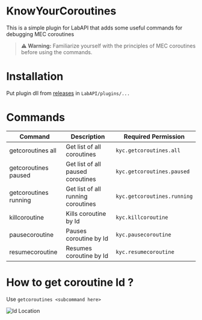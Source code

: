 # KnowYourCoroutines
This is a simple plugin for LabAPI that adds some useful commands for debugging MEC coroutines
> **⚠️ Warning:** Familiarize yourself with the principles of MEC coroutines before using the commands.
# Installation
Put plugin dll from [releases](https://github.com/CosmosZvezdo4kin/KnowYourCoroutines/releases/latest) in `LabAPI/plugins/...`
# Commands
|Command              |Description                       |Required Permission               |
|---------------------|----------------------------------|----------------------------------|
|getcoroutines all    |Get list of all coroutines        |`kyc.getcoroutines.all`           |
|getcoroutines paused |Get list of all paused coroutines |`kyc.getcoroutines.paused`        |
|getcoroutines running|Get list of all running coroutines|`kyc.getcoroutines.running`       |
|killcoroutine        |Kills coroutine by Id             |`kyc.killcoroutine`               |
|pausecoroutine       |Pauses coroutine by Id            |`kyc.pausecoroutine`              |
|resumecoroutine      |Resumes coroutine by Id           |`kyc.resumecoroutine`             |
# How to get coroutine Id ?
Use `getcoroutines <subcommand here>`

![Id Location](https://i.imgur.com/krKmx0N.png)
